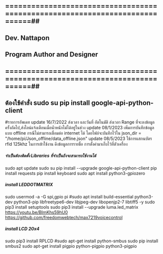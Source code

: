 ## ============================================================================##
##                              Dev.  Nattapon                                 ##
##                       Program Author and Designer                           ##
## ============================================================================##
## ต้องใช้คำสั่ง sudo su pip install google-api-python-client 

#รายการอัพเดท
update 16/7/2022  ส่งเวลา และวันที่ อัตโนมัติ
                  ส่งเวลา Range ที่จะลงข้อมูลครั้งถัดไป,ส่งไลน์แจ้งเตือนเมื่อน้ำหนักไม่ได้อยู่ในช่วง
update 08/1/2023  เพิ่มการบันทึกข้อมูลแบบ offline กรณีไม่สามารถเชื่อมต่อ internet ได้
                  โดยไฟล์จะบันทึกไว้ใน json_dir = "/home/pi/Json_offline/data_offline.json"
update 08/5/2023  ใช้การแสกนบัตร rfid 125khz ในการเข้าใช้งาน
                  ดึงข้อมูลการรายชื่อ การตั้งค่ามาเก็บไว้ที่ตัวเครื่อง


##### จำเป็นต้องติดตั้ง Libraries ที่จำเป็นถึงจะสามารถใช้งานได้ #####
sudo apt update
sudo su pip install --upgrade google-api-python-client
pip install requests
pip install keyboard
sudo apt install python3-gpiozero

##### install LEDDOTMATRIX  #####
sudo usermod -a -G spi,gpio pi
#sudo apt install build-essential python3-dev python3-pip libfreetype6-dev libjpeg-dev libopenjp2-7 libtiff5 -y
sudo pip3 install setuptools
sudo pip3 install --upgrade luma.led_matrix
https://youtu.be/BImKhs59hU0
https://github.com/freedomwebtech/max7219voicecontrol

#####   install LCD 20x4    #####
sudo pip3 install RPLCD
#sudo apt-get install python-smbus
sudo pip install smbus2
sudo apt-get install pigpio python-pigpio python3-pigpio
